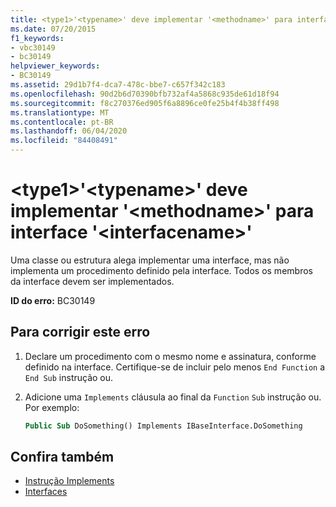 ```yaml
---
title: <type1>'<typename>' deve implementar '<methodname>' para interface '<interfacename>'
ms.date: 07/20/2015
f1_keywords:
- vbc30149
- bc30149
helpviewer_keywords:
- BC30149
ms.assetid: 29d1b7f4-dca7-478c-bbe7-c657f342c183
ms.openlocfilehash: 90d2b6d70390bfb732af4a5868c935de61d18f94
ms.sourcegitcommit: f8c270376ed905f6a8896ce0fe25b4f4b38ff498
ms.translationtype: MT
ms.contentlocale: pt-BR
ms.lasthandoff: 06/04/2020
ms.locfileid: "84408491"
---
```

# <a name="type1typename-must-implement-methodname-for-interface-interfacename"></a>\<type1>'\<typename>' deve implementar '\<methodname>' para interface '\<interfacename>'
Uma classe ou estrutura alega implementar uma interface, mas não implementa um procedimento definido pela interface. Todos os membros da interface devem ser implementados.  
  
 **ID do erro:** BC30149  
  
## <a name="to-correct-this-error"></a>Para corrigir este erro  
  
1. Declare um procedimento com o mesmo nome e assinatura, conforme definido na interface. Certifique-se de incluir pelo menos `End Function` a `End Sub` instrução ou.  
  
2. Adicione uma `Implements` cláusula ao final da `Function` `Sub` instrução ou. Por exemplo:  
  
    ```vb  
    Public Sub DoSomething() Implements IBaseInterface.DoSomething  
    ```  
  
## <a name="see-also"></a>Confira também

- [Instrução Implements](../statements/implements-statement.md)
- [Interfaces](../../programming-guide/language-features/interfaces/index.md)
